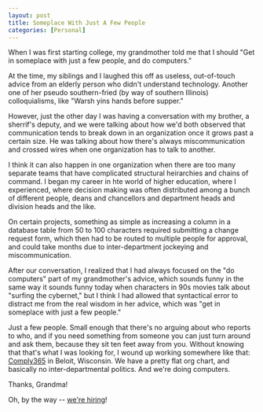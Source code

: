 ```yaml
---
layout: post
title: Someplace With Just A Few People
categories: [Personal]
---
```


When I was first starting college, my grandmother told me that I should "Get in someplace with just a few people, and do computers."

At the time, my siblings and I laughed this off as useless, out-of-touch advice from an elderly person who didn't understand technology. Another one of her pseudo southern-fried (by way of southern Illinois) colloquialisms, like "Warsh yins hands before supper."

However, just the other day I was having a conversation with my brother, a sherrif's deputy, and we were talking about how we'd both observed that communication tends to break down in an organization once it grows past a certain size. He was talking about how there's always miscommunication and crossed wires when one organization has to talk to another. 

I think it can also happen in one organization when there are too many separate teams that have complicated structural heirarchies and chains of command. I began my career in hte world of higher education, where I experienced, where decision making was often distributed among a bunch of different people, deans and chancellors and department heads and division heads and the like. 

On certain projects, something as simple as increasing a column in a database table from 50 to 100 characters required submitting a change request form, which then had to be routed to multiple people for approval, and could take months due to inter-department jockeying and miscommunication.

After our conversation, I realized that I had always focused on the "do computers" part of my grandmother's advice, which sounds funny in the same way it sounds funny today when characters in 90s movies talk about "surfing the cybernet," but I think I had allowed that syntactical error to distract me from the real wisdom in her advice, which was "get in someplace with just a few people."

Just a few people. Small enough that there's no arguing about who reports to who, and if you need something from someone you can just turn around and ask them, because they sit ten feet away from you. Without knowing that that's what I was looking for, I wound up working somewhere like that: [Comply365](http://www.comply365.com/) in Beloit, Wisconsin. We have a pretty flat org chart, and basically no inter-departmental politics. And we're doing computers.

Thanks, Grandma!

Oh, by the way -- [we're hiring](http://www.comply365.com/careers/)!